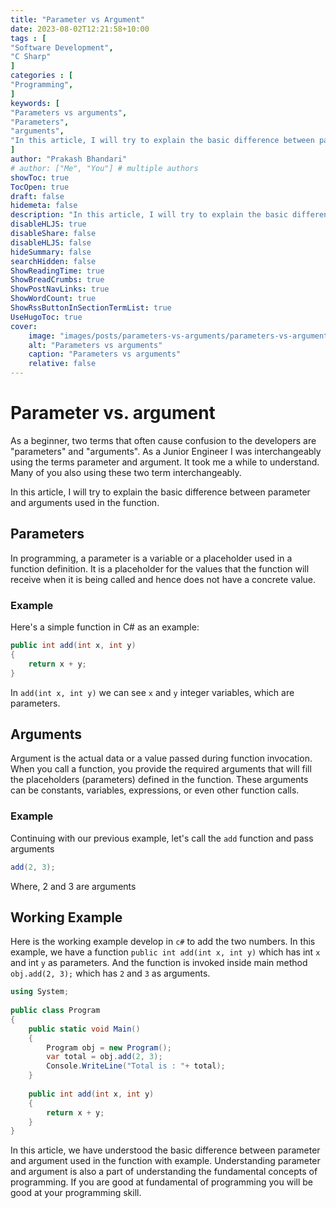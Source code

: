 ```yaml
---
title: "Parameter vs Argument"
date: 2023-08-02T12:21:58+10:00
tags : [
"Software Development",
"C Sharp"
]
categories : [
"Programming",
]
keywords: [
"Parameters vs arguments",
"Parameters",
"arguments",
"In this article, I will try to explain the basic difference between parameter and arguments used in the function."
]
author: "Prakash Bhandari"
# author: ["Me", "You"] # multiple authors
showToc: true
TocOpen: true
draft: false
hidemeta: false
description: "In this article, I will try to explain the basic difference between parameter and arguments used in the function"
disableHLJS: true 
disableShare: false
disableHLJS: false
hideSummary: false
searchHidden: false
ShowReadingTime: true
ShowBreadCrumbs: true
ShowPostNavLinks: true
ShowWordCount: true
ShowRssButtonInSectionTermList: true
UseHugoToc: true
cover:
    image: "images/posts/parameters-vs-arguments/parameters-vs-arguments.png" 
    alt: "Parameters vs arguments"
    caption: "Parameters vs arguments"
    relative: false
---
```


# Parameter vs. argument

As a beginner, two terms that often cause confusion to the developers are "parameters" and "arguments". 
As a Junior Engineer I was interchangeably using the terms parameter and argument. It took me a while to understand. Many of you also using these two term interchangeably.
 
In this article, I will try to explain the basic difference between parameter and arguments used in the function.

## Parameters 
In programming, a parameter is a variable or a placeholder used in a function definition. It is a placeholder for the values that the function will receive when it is being called and hence does not have a concrete value.

### Example

Here's a simple function in C# as an example:

```c#
public int add(int x, int y)
{
    return x + y;
}
```

In `add(int x, int y)` we can see `x` and `y` integer variables, which are parameters.

## Arguments 

Argument is the actual data or a value passed during function invocation.
When you call a function, you provide the required arguments that will fill the placeholders (parameters) 
defined in the function. These arguments can be constants, variables, expressions, or even other function calls.

### Example 
Continuing with our previous example, let's call the `add` function and pass arguments
```c#
add(2, 3);
```
Where, 2 and 3 are arguments

## Working Example

Here is the working example develop in `c#` to add the two numbers. In this example, we have a function `public int add(int x, int y)`
which has int `x` and int `y` as parameters. And the function is invoked inside main method `obj.add(2, 3);` which has `2` and `3` as arguments.

```c#
using System;
					
public class Program
{
	public static void Main()
	{
		Program obj = new Program();
		var total = obj.add(2, 3);
		Console.WriteLine("Total is : "+ total);
	}
	
	public int add(int x, int y)
	{
		return x + y;
	}
}
```

In this article,  we have understood the basic difference between parameter and argument used in the function with example. 
Understanding parameter and argument is also a part of understanding the fundamental concepts of programming.
If you are good at fundamental of programming you will be good at your programming skill.
